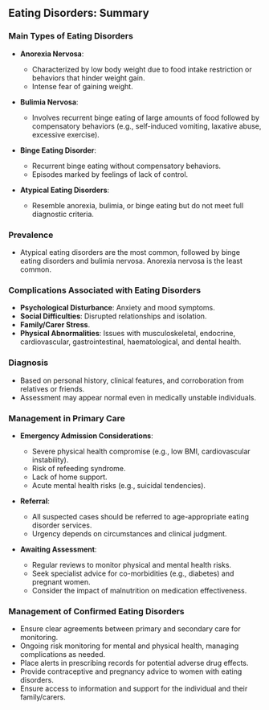 ## Eating Disorders: Summary

### Main Types of Eating Disorders
- **Anorexia Nervosa**: 
  - Characterized by low body weight due to food intake restriction or behaviors that hinder weight gain.
  - Intense fear of gaining weight.
  
- **Bulimia Nervosa**: 
  - Involves recurrent binge eating of large amounts of food followed by compensatory behaviors (e.g., self-induced vomiting, laxative abuse, excessive exercise).
  
- **Binge Eating Disorder**: 
  - Recurrent binge eating without compensatory behaviors.
  - Episodes marked by feelings of lack of control.
  
- **Atypical Eating Disorders**: 
  - Resemble anorexia, bulimia, or binge eating but do not meet full diagnostic criteria.
  
### Prevalence
- Atypical eating disorders are the most common, followed by binge eating disorders and bulimia nervosa. Anorexia nervosa is the least common.

### Complications Associated with Eating Disorders
- **Psychological Disturbance**: Anxiety and mood symptoms.
- **Social Difficulties**: Disrupted relationships and isolation.
- **Family/Carer Stress**.
- **Physical Abnormalities**: Issues with musculoskeletal, endocrine, cardiovascular, gastrointestinal, haematological, and dental health.

### Diagnosis
- Based on personal history, clinical features, and corroboration from relatives or friends.
- Assessment may appear normal even in medically unstable individuals.

### Management in Primary Care
- **Emergency Admission Considerations**:
  - Severe physical health compromise (e.g., low BMI, cardiovascular instability).
  - Risk of refeeding syndrome.
  - Lack of home support.
  - Acute mental health risks (e.g., suicidal tendencies).

- **Referral**: 
  - All suspected cases should be referred to age-appropriate eating disorder services. 
  - Urgency depends on circumstances and clinical judgment.

- **Awaiting Assessment**:
  - Regular reviews to monitor physical and mental health risks.
  - Seek specialist advice for co-morbidities (e.g., diabetes) and pregnant women.
  - Consider the impact of malnutrition on medication effectiveness.

### Management of Confirmed Eating Disorders
- Ensure clear agreements between primary and secondary care for monitoring.
- Ongoing risk monitoring for mental and physical health, managing complications as needed.
- Place alerts in prescribing records for potential adverse drug effects.
- Provide contraceptive and pregnancy advice to women with eating disorders.
- Ensure access to information and support for the individual and their family/carers.